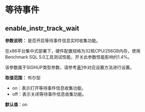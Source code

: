 # 等待事件

## enable\_instr\_track\_wait<a name="zh-cn_topic_0237124755_section983311682019"></a>

**参数说明：** 是否开启等待事件信息实时收集功能。

在x86平台集中式部署下，硬件配置规格为32核CPU/256GB内存，使用Benchmark SQL 5.0工具测试性能，开关此参数性能影响约1.4%。

该参数属于SIGHUP类型参数，请参考[表1](重设参数.md#zh-cn_topic_0237121562_zh-cn_topic_0059777490_t91a6f212010f4503b24d7943aed6d846)中对应设置方法进行设置。

**取值范围：** 布尔型

-   on：表示打开等待事件信息收集功能。
-   off：表示关闭等待事件信息收集功能。

**默认值**：on

